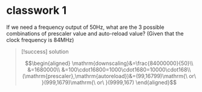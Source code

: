 # classwork 1

If we need a frequency output of 50Hz, what are the 3 possible combinations of prescaler value and auto-reload value? (Given that the clock frequency is 84MHz)

> [!success] solution
>
> $$\begin{aligned}
> \mathrm{downscaling}&=\frac{84000000}{50}\\
> &=1680000\\
> &=100\cdot16800=1000\cdot1680=10000\cdot168\\
> (\mathrm{prescaler},\mathrm{autoreload})&=(99,16799)\mathrm{\ or\ }(999,1679)\mathrm{\ or\ }(9999,167)
> \end{aligned}$$
